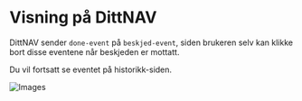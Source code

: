 # Visning på DittNAV

DittNAV sender `done-event` på `beskjed-event`, siden brukeren selv kan klikke bort disse eventene når beskjeden er mottatt.

Du vil fortsatt se eventet på historikk-siden.

![Images](https://github.com/navikt/brukernotifikasjon-docs/docs/assets/Historikk.png)
